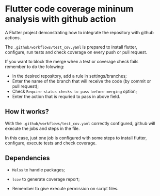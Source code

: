 # Flutter code coverage mininum analysis with github action

A Flutter project demonstrating how to integrate the repository with github actions.

The `.github/workflows/test_cov.yaml` is prepared to install flutter, configure, run tests and check coverage on every push or pull request.

If you want to block the merge when a test or coverage check fails remember to do the folowing:
- In the desired repository, add a rule in settings/branches;
- Enter the name of the branch that will receive the code (by commit or pull request);
- Check `Require status checks to pass before merging` option;
- Enter the action that is requried to pass in above field.

## How it works?

With the `.github/workflows/test_cov.yaml` correctly configured, github will execute the jobs and steps in the file.

In this case, just one job is configured with some steps to install flutter, configure, execute tests and check coverage.

## Dependencies

- `Melos` to handle packages;

- `lcov` to generate coverage report;

- Remember to give execute permission on script files.